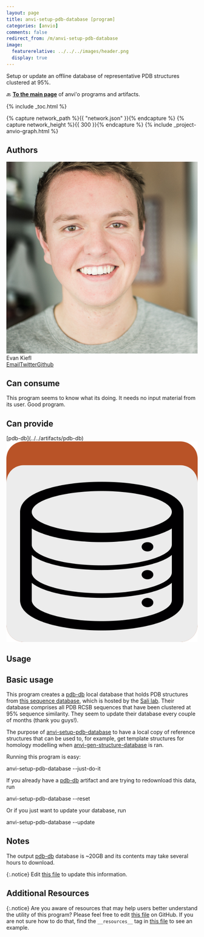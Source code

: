 ```yaml
---
layout: page
title: anvi-setup-pdb-database [program]
categories: [anvio]
comments: false
redirect_from: /m/anvi-setup-pdb-database
image:
  featurerelative: ../../../images/header.png
  display: true
---
```


Setup or update an offline database of representative PDB structures clustered at 95%.

🔙 **[To the main page](../../)** of anvi'o programs and artifacts.


{% include _toc.html %}
<div id="svg" class="subnetwork"></div>
{% capture network_path %}{{ "network.json" }}{% endcapture %}
{% capture network_height %}{{ 300 }}{% endcapture %}
{% include _project-anvio-graph.html %}


## Authors

<div class="page-author"><div class="page-author-info"><div class="page-person-photo"><img class="page-person-photo-img" src="../../images/authors/ekiefl.jpg" /></div><div class="page-person-info-box"><span class="page-author-name">Evan Kiefl</span><div class="page-author-social-box"><a href="mailto:kiefl.evan@gmail.com" class="person-social" target="_blank"><i class="fa fa-fw fa-envelope-square"></i>Email</a><a href="http://twitter.com/evankiefl" class="person-social" target="_blank"><i class="fa fa-fw fa-twitter-square"></i>Twitter</a><a href="http://github.com/ekiefl" class="person-social" target="_blank"><i class="fa fa-fw fa-github"></i>Github</a></div></div></div></div>



## Can consume


This program seems to know what its doing. It needs no input material from its user. Good program.


## Can provide


<p style="text-align: left" markdown="1"><span class="artifact-p">[pdb-db](../../artifacts/pdb-db) <img src="../../images/icons/DB.png" class="artifact-icon-mini" /></span></p>


## Usage



## Basic usage 

This program creates a <span class="artifact-n">[pdb-db](/software/anvio/help/main/artifacts/pdb-db)</span> local database that holds PDB structures from [this sequence database](https://salilab.org/modeller/supplemental.html), which is hosted by the [Sali lab](https://salilab.org/).  Their database comprises all PDB RCSB sequences that have been clustered at 95% sequence similarity. They seem to update their database every couple of months (thank you guys!).


The purpose of <span class="artifact-n">[anvi-setup-pdb-database](/software/anvio/help/main/programs/anvi-setup-pdb-database)</span> to have a local copy of reference structures that can be used to, for example, get template structures for homology modelling when <span class="artifact-n">[anvi-gen-structure-database](/software/anvio/help/main/programs/anvi-gen-structure-database)</span> is ran.


Running this program is easy:

<div class="codeblock" markdown="1">
anvi&#45;setup&#45;pdb&#45;database &#45;&#45;just&#45;do&#45;it
</div>

If you already have a <span class="artifact-n">[pdb-db](/software/anvio/help/main/artifacts/pdb-db)</span> artifact and are trying to redownload this data, run 

<div class="codeblock" markdown="1">
anvi&#45;setup&#45;pdb&#45;database &#45;&#45;reset
</div>

Or if you just want to update your database, run 

<div class="codeblock" markdown="1">
anvi&#45;setup&#45;pdb&#45;database &#45;&#45;update
</div>

## Notes

The output <span class="artifact-n">[pdb-db](/software/anvio/help/main/artifacts/pdb-db)</span> database is ~20GB and its contents may take several hours to download.



{:.notice}
Edit [this file](https://github.com/merenlab/anvio/tree/master/anvio/docs/programs/anvi-setup-pdb-database.md) to update this information.


## Additional Resources



{:.notice}
Are you aware of resources that may help users better understand the utility of this program? Please feel free to edit [this file](https://github.com/merenlab/anvio/tree/master/bin/anvi-setup-pdb-database) on GitHub. If you are not sure how to do that, find the `__resources__` tag in [this file](https://github.com/merenlab/anvio/blob/master/bin/anvi-interactive) to see an example.
